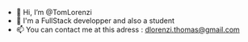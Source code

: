 - 👋 Hi, I’m @TomLorenzi
- 👀 I'm a FullStack developper and also a student
- 📫 You can contact me at this adress : dlorenzi.thomas@gmail.com

